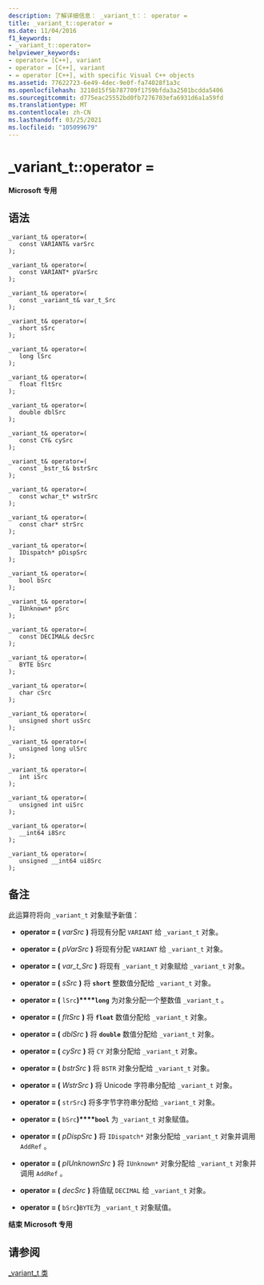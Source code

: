 ```yaml
---
description: 了解详细信息： _variant_t：： operator =
title: _variant_t::operator =
ms.date: 11/04/2016
f1_keywords:
- _variant_t::operator=
helpviewer_keywords:
- operator= [C++], variant
- operator = [C++], variant
- = operator [C++], with specific Visual C++ objects
ms.assetid: 77622723-6e49-4dec-9e0f-fa74028f1a3c
ms.openlocfilehash: 3218d15f5b787709f1759bfda3a2501bcdda5406
ms.sourcegitcommit: d775eac25552bd0fb7276703efa6931d6a1a59fd
ms.translationtype: MT
ms.contentlocale: zh-CN
ms.lasthandoff: 03/25/2021
ms.locfileid: "105099679"
---
```

# <a name="_variant_toperator-"></a>_variant_t::operator =

**Microsoft 专用**

## <a name="syntax"></a>语法

```
_variant_t& operator=(
   const VARIANT& varSrc
);

_variant_t& operator=(
   const VARIANT* pVarSrc
);

_variant_t& operator=(
   const _variant_t& var_t_Src
);

_variant_t& operator=(
   short sSrc
);

_variant_t& operator=(
   long lSrc
);

_variant_t& operator=(
   float fltSrc
);

_variant_t& operator=(
   double dblSrc
);

_variant_t& operator=(
   const CY& cySrc
);

_variant_t& operator=(
   const _bstr_t& bstrSrc
);

_variant_t& operator=(
   const wchar_t* wstrSrc
);

_variant_t& operator=(
   const char* strSrc
);

_variant_t& operator=(
   IDispatch* pDispSrc
);

_variant_t& operator=(
   bool bSrc
);

_variant_t& operator=(
   IUnknown* pSrc
);

_variant_t& operator=(
   const DECIMAL& decSrc
);

_variant_t& operator=(
   BYTE bSrc
);

_variant_t& operator=(
   char cSrc
);

_variant_t& operator=(
   unsigned short usSrc
);

_variant_t& operator=(
   unsigned long ulSrc
);

_variant_t& operator=(
   int iSrc
);

_variant_t& operator=(
   unsigned int uiSrc
);

_variant_t& operator=(
   __int64 i8Src
);

_variant_t& operator=(
   unsigned __int64 ui8Src
);
```

## <a name="remarks"></a>备注

此运算符将向 `_variant_t` 对象赋予新值：

- **operator = (** *varSrc* **)** 将现有分配 `VARIANT` 给 `_variant_t` 对象。    

- **operator = (** *pVarSrc* **)** 将现有分配 `VARIANT` 给 `_variant_t` 对象。    

- **operator = (** *var_t_Src* **)** 将现有 `_variant_t` 对象赋给 `_variant_t` 对象。    

- **operator = (** *sSrc* **)** 将 **`short`** 整数值分配给 `_variant_t` 对象。    

- **operator = (** `lSrc`**)****`long`** 为对象分配一个整数值 `_variant_t` 。    

- **operator = (** *fltSrc* **)** 将 **`float`** 数值分配给 `_variant_t` 对象。    

- **operator = (** *dblSrc* **)** 将 **`double`** 数值分配给 `_variant_t` 对象。    

- **operator = (** *cySrc* **)** 将 `CY` 对象分配给 `_variant_t` 对象。    

- **operator = (** *bstrSrc* **)** 将 `BSTR` 对象分配给 `_variant_t` 对象。    

- **operator = (** *WstrSrc* **)** 将 Unicode 字符串分配给 `_variant_t` 对象。    

- **operator = (** `strSrc`**)** 将多字节字符串分配给 `_variant_t` 对象。    

- **operator = (** `bSrc`**)****`bool`** 为 `_variant_t` 对象赋值。  

- **operator = (** *pDispSrc* **)** 将 `IDispatch*` 对象分配给 `_variant_t` 对象并调用 `AddRef` 。    

- **operator = (** *pIUnknownSrc* **)** 将 `IUnknown*` 对象分配给 `_variant_t` 对象并调用 `AddRef` 。    

- **operator = (** *decSrc* **)** 将值赋 `DECIMAL` 给 `_variant_t` 对象。    

- **operator = (** `bSrc`**)**`BYTE`为 `_variant_t` 对象赋值。  

**结束 Microsoft 专用**

## <a name="see-also"></a>请参阅

[_variant_t 类](../cpp/variant-t-class.md)

